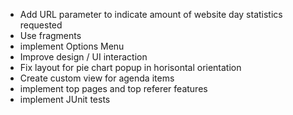 * Add URL parameter to indicate amount of website day statistics requested
* Use fragments
* implement Options Menu
* Improve design / UI interaction
* Fix layout for pie chart popup in horisontal orientation
* Create custom view for agenda items
* implement top pages and top referer features
* implement JUnit tests
